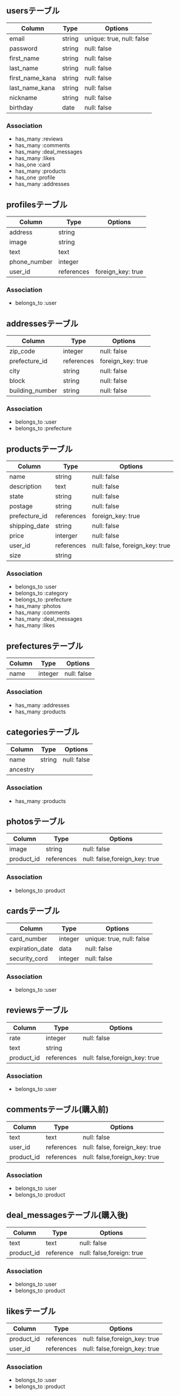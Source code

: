 ## usersテーブル
|Column|Type|Options|
|------|----|-------|
|email|string|unique: true, null: false|
|password|string|null: false|
|first_name|string|null: false|
|last_name|string|null: false|
|first_name_kana|string|null: false| 
|last_name_kana|string|null: false| 
|nickname|string|null: false| 
|birthday|date|null: false|

### Association
- has_many :reviews
- has_many :comments
- has_many :deal_messages
- has_many :likes
- has_one :card
- has_many :products
- has_one :profile
- has_many :addresses

## profilesテーブル
|Column|Type|Options|
|------|----|-------|
|address|string|
|image|string|
|text|text| 
|phone_number|integer|
|user_id|references|foreign_key: true| 

### Association
- belongs_to :user


## addressesテーブル
|Column|Type|Options|
|------|----|-------|
|zip_code|integer|null: false|
|prefecture_id|references|foreign_key: true|
|city|string|null: false|
|block|string|null: false|
|building_number|string|null: false|

### Association
- belongs_to :user
- belongs_to :prefecture


## productsテーブル
|Column|Type|Options|
|------|----|-------|
|name|string|null: false|
|description|text|null: false|
|state|string|null: false|
|postage|string|null: false|
|prefecture_id|references|foreign_key: true|
|shipping_date|string|null: false|
|price|interger|null: false|
|user_id|references|null: false, foreign_key: true|
|size|string|

### Association
- belongs_to :user
- belongs_to :category
- belongs_to :prefecture
- has_many :photos
- has_many :comments
- has_many :deal_messages
- has_many :likes


## prefecturesテーブル
|Column|Type|Options|
|------|----|-------|
|name|integer|null: false|

### Association
- has_many :addresses
- has_many :products


## categoriesテーブル

|Column|Type|Options|
|------|----|-------|
|name|string|null: false|
|ancestry|||

### Association
- has_many :products


## photosテーブル

|Column|Type|Options|
|------|----|-------|
|image|string|null: false|
|product_id|references|null: false,foreign_key: true|

### Association
- belongs_to :product


## cardsテーブル

|Column|Type|Options|
|------|----|-------|
|card_number|integer|unique: true, null: false|
|expiration_date|data|null: false| 
|security_cord|integer|null: false|

### Association
- belongs_to :user


## reviewsテーブル

|Column|Type|Options|
|------|----|-------|
|rate|integer|null: false|
|text|string|
|product_id|references|null: false,foreign_key: true|


### Association
- belongs_to :user


## commentsテーブル(購入前)

|Column|Type|Options|
|------|----|-------|
|text|text|null: false|
|user_id|references|null: false, foreign_key: true|
|product_id|references|null: false,foreign_key: true|

### Association
- belongs_to :user
- belongs_to :product


## deal_messagesテーブル(購入後)

|Column|Type|Options|
|------|----|-------|
|text|text|null: false|
|product_id|reference|null: false,foreign: true|

### Association
- belongs_to :user
- belongs_to :product


## likesテーブル
|Column|Type|Options|
|------|----|-------|
|product_id|references|null: false,foreign_key: true|
|user_id|references|null: false,foreign_key: true|

### Association
- belongs_to :user
- belongs_to :product



